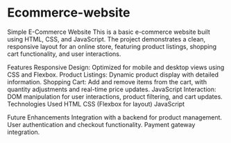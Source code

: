 # Ecommerce-website
Simple E-Commerce Website
This is a basic e-commerce website built using HTML, CSS, and JavaScript. The project demonstrates a clean, responsive layout for an online store, featuring product listings, shopping cart functionality, and user interactions.

Features
Responsive Design: Optimized for mobile and desktop views using CSS and Flexbox.
Product Listings: Dynamic product display with detailed information.
Shopping Cart: Add and remove items from the cart, with quantity adjustments and real-time price updates.
JavaScript Interaction: DOM manipulation for user interactions, product filtering, and cart updates.
Technologies Used
HTML
CSS (Flexbox for layout)
JavaScript

Future Enhancements
Integration with a backend for product management.
User authentication and checkout functionality.
Payment gateway integration.
